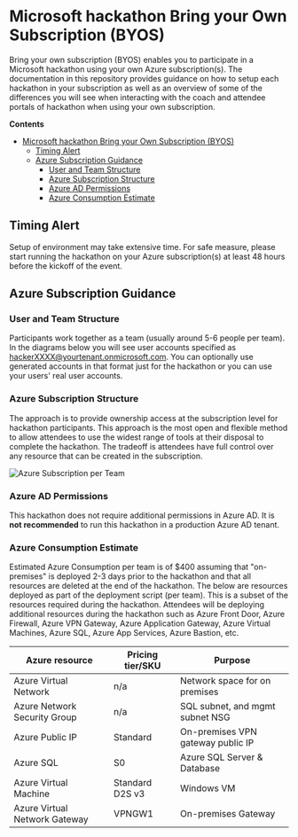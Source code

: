 # Microsoft hackathon Bring your Own Subscription (BYOS)

Bring your own subscription (BYOS) enables you to participate in a Microsoft hackathon using your own Azure subscription(s). The documentation in this repository provides guidance on how to setup each hackathon in your subscription as well as an overview of some of the differences you will see when interacting with the coach and attendee portals of hackathon when using your own subscription.

**Contents**

<!-- TOC -->

- [Microsoft hackathon Bring your Own Subscription (BYOS)](#microsoft-hackathon-bring-your-own-subscription-byos)
  - [Timing Alert](#timing-alert)
  - [Azure Subscription Guidance](#azure-subscription-guidance)
    - [User and Team Structure](#user-and-team-structure)
    - [Azure Subscription Structure](#azure-subscription-structure)
    - [Azure AD Permissions](#azure-ad-permissions)
    - [Azure Consumption Estimate](#azure-consumption-estimate)

<!-- /TOC -->

## Timing Alert

Setup of environment may take extensive time. For safe measure, please start running the hackathon on your Azure subscription(s) at least 48 hours before the kickoff of the event.

## Azure Subscription Guidance

### User and Team Structure

Participants work together as a team (usually around 5-6 people per team). In the diagrams below you will see user accounts specified as hackerXXXX@yourtenant.onmicrosoft.com. You can optionally use generated accounts in that format just for the hackathon or you can use your users' real user accounts.

### Azure Subscription Structure

The approach is to provide ownership access at the subscription level for hackathon participants. This approach is the most open and flexible method to allow attendees to use the widest range of tools at their disposal to complete the hackathon. The tradeoff is attendees have full control over any resource that can be created in the subscription.

![Azure Subscription per Team](images/subscription-per-team-style.png "Azure Subscription per Team")

### Azure AD Permissions

This hackathon does not require additional permissions in Azure AD. It is **not recommended** to run this hackathon in a production Azure AD tenant.

### Azure Consumption Estimate

Estimated Azure Consumption per team is of $400 assuming that "on-premises" is deployed 2-3 days prior to the hackathon and that all resources are deleted at the end of the hackathon.
The below are resources deployed as part of the deployment script (per team). This is a subset of the resources required during the hackathon. Attendees will be deploying additional resources during the hackathon such as Azure Front Door, Azure Firewall, Azure VPN Gateway, Azure Application Gateway, Azure Virtual Machines, Azure SQL, Azure App Services, Azure Bastion, etc.

| Azure resource                | Pricing tier/SKU | Purpose                                          |
| ----------------------------- | ---------------- | ------------------------------------------------ |
| Azure Virtual Network         | n/a              | Network space for on premises                    |
| Azure Network Security Group  | n/a              | SQL subnet, and mgmt subnet NSG                  |
| Azure Public IP               | Standard         | On-premises VPN gateway public IP                |
| Azure SQL                     | S0               | Azure SQL Server & Database                      |
| Azure Virtual Machine         | Standard D2S v3  | Windows VM                                       |
| Azure Virtual Network Gateway | VPNGW1           | On-premises Gateway                              |
